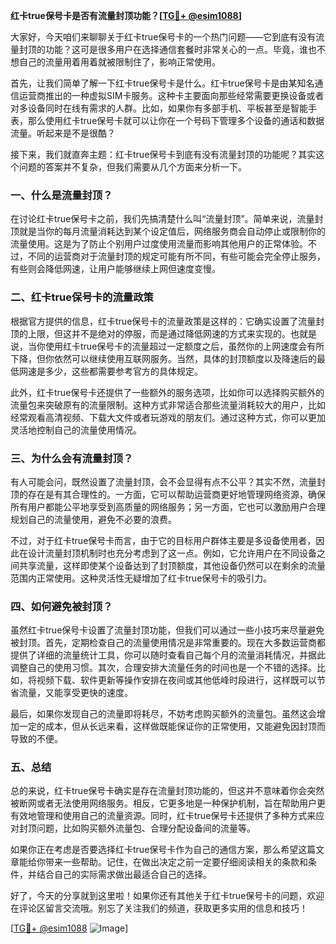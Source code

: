 **红卡true保号卡是否有流量封顶功能？[[TG💪+ @esim1088](https://t.me/s/esim1088)]**

大家好，今天咱们来聊聊关于红卡true保号卡的一个热门问题——它到底有没有流量封顶的功能？这可是很多用户在选择通信套餐时非常关心的一点。毕竟，谁也不想自己的流量用着用着就被限制住了，影响正常使用。

首先，让我们简单了解一下红卡true保号卡是什么。红卡true保号卡是由某知名通信运营商推出的一种虚拟SIM卡服务。这种卡主要面向那些经常需要更换设备或者对多设备同时在线有需求的人群。比如，如果你有多部手机、平板甚至是智能手表，那么使用红卡true保号卡就可以让你在一个号码下管理多个设备的通话和数据流量。听起来是不是很酷？

接下来，我们就直奔主题：红卡true保号卡到底有没有流量封顶的功能呢？其实这个问题的答案并不复杂，但我们需要从几个方面来分析一下。

### 一、什么是流量封顶？

在讨论红卡true保号卡之前，我们先搞清楚什么叫“流量封顶”。简单来说，流量封顶就是当你的每月流量消耗达到某个设定值后，网络服务商会自动停止或限制你的流量使用。这是为了防止个别用户过度使用流量而影响其他用户的正常体验。不过，不同的运营商对于流量封顶的规定可能有所不同，有些可能会完全停止服务，有些则会降低网速，让用户能够继续上网但速度变慢。

### 二、红卡true保号卡的流量政策

根据官方提供的信息，红卡true保号卡的流量政策是这样的：它确实设置了流量封顶的上限，但这并不是绝对的停服，而是通过降低网速的方式来实现的。也就是说，当你使用红卡true保号卡的流量超过一定额度之后，虽然你的上网速度会有所下降，但你依然可以继续使用互联网服务。当然，具体的封顶额度以及降速后的最低网速是多少，这些都需要参考官方的具体规定。

此外，红卡true保号卡还提供了一些额外的服务选项，比如你可以选择购买额外的流量包来突破原有的流量限制。这种方式非常适合那些流量消耗较大的用户，比如经常观看高清视频、下载大文件或者玩游戏的朋友们。通过这种方式，你可以更加灵活地控制自己的流量使用情况。

### 三、为什么会有流量封顶？

有人可能会问，既然设置了流量封顶，会不会显得有点不公平？其实不然，流量封顶的存在是有其合理性的。一方面，它可以帮助运营商更好地管理网络资源，确保所有用户都能公平地享受到高质量的网络服务；另一方面，它也可以激励用户合理规划自己的流量使用，避免不必要的浪费。

不过，对于红卡true保号卡而言，由于它的目标用户群体主要是多设备使用者，因此在设计流量封顶机制时也充分考虑到了这一点。例如，它允许用户在不同设备之间共享流量，这样即使某个设备达到了封顶额度，其他设备仍然可以在剩余的流量范围内正常使用。这种灵活性无疑增加了红卡true保号卡的吸引力。

### 四、如何避免被封顶？

虽然红卡true保号卡设置了流量封顶功能，但我们可以通过一些小技巧来尽量避免被封顶。首先，定期检查自己的流量使用情况是非常重要的。现在大多数运营商都提供了详细的流量统计工具，你可以随时查看自己每个月的流量消耗情况，并据此调整自己的使用习惯。其次，合理安排大流量任务的时间也是一个不错的选择。比如，将视频下载、软件更新等操作安排在夜间或其他低峰时段进行，这样既可以节省流量，又能享受更快的速度。

最后，如果你发现自己的流量即将耗尽，不妨考虑购买额外的流量包。虽然这会增加一定的成本，但从长远来看，这样做既能保证你的正常使用，又能避免因封顶而导致的不便。

### 五、总结

总的来说，红卡true保号卡确实是存在流量封顶功能的，但这并不意味着你会突然被断网或者无法使用网络服务。相反，它更多地是一种保护机制，旨在帮助用户更有效地管理和使用自己的流量资源。同时，红卡true保号卡还提供了多种方式来应对封顶问题，比如购买额外流量包、合理分配设备间的流量等。

如果你正在考虑是否要选择红卡true保号卡作为自己的通信方案，那么希望这篇文章能给你带来一些帮助。记住，在做出决定之前一定要仔细阅读相关的条款和条件，并结合自己的实际需求做出最适合自己的选择。

好了，今天的分享就到这里啦！如果你还有其他关于红卡true保号卡的问题，欢迎在评论区留言交流哦。别忘了关注我们的频道，获取更多实用的信息和技巧！

[[TG💪+ @esim1088](https://t.me/s/esim1088) ![Image](https://i.postimg.cc/4NQfJmqS/Snipaste-2025-05-13-00-14-12.png)]